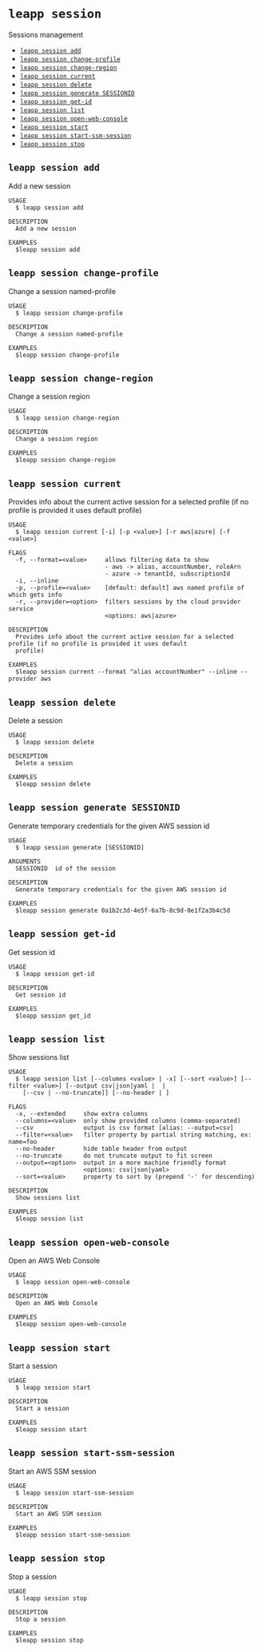 `leapp session`
===============

Sessions management

* [`leapp session add`](#leapp-session-add)
* [`leapp session change-profile`](#leapp-session-change-profile)
* [`leapp session change-region`](#leapp-session-change-region)
* [`leapp session current`](#leapp-session-current)
* [`leapp session delete`](#leapp-session-delete)
* [`leapp session generate SESSIONID`](#leapp-session-generate-sessionid)
* [`leapp session get-id`](#leapp-session-get-id)
* [`leapp session list`](#leapp-session-list)
* [`leapp session open-web-console`](#leapp-session-open-web-console)
* [`leapp session start`](#leapp-session-start)
* [`leapp session start-ssm-session`](#leapp-session-start-ssm-session)
* [`leapp session stop`](#leapp-session-stop)

## `leapp session add`

Add a new session

```
USAGE
  $ leapp session add

DESCRIPTION
  Add a new session

EXAMPLES
  $leapp session add
```

## `leapp session change-profile`

Change a session named-profile

```
USAGE
  $ leapp session change-profile

DESCRIPTION
  Change a session named-profile

EXAMPLES
  $leapp session change-profile
```

## `leapp session change-region`

Change a session region

```
USAGE
  $ leapp session change-region

DESCRIPTION
  Change a session region

EXAMPLES
  $leapp session change-region
```

## `leapp session current`

Provides info about the current active session for a selected profile (if no profile is provided it uses default profile)

```
USAGE
  $ leapp session current [-i] [-p <value>] [-r aws|azure] [-f <value>]

FLAGS
  -f, --format=<value>     allows filtering data to show
                           - aws -> alias, accountNumber, roleArn
                           - azure -> tenantId, subscriptionId
  -i, --inline
  -p, --profile=<value>    [default: default] aws named profile of which gets info
  -r, --provider=<option>  filters sessions by the cloud provider service
                           <options: aws|azure>

DESCRIPTION
  Provides info about the current active session for a selected profile (if no profile is provided it uses default
  profile)

EXAMPLES
  $leapp session current --format "alias accountNumber" --inline --provider aws
```

## `leapp session delete`

Delete a session

```
USAGE
  $ leapp session delete

DESCRIPTION
  Delete a session

EXAMPLES
  $leapp session delete
```

## `leapp session generate SESSIONID`

Generate temporary credentials for the given AWS session id

```
USAGE
  $ leapp session generate [SESSIONID]

ARGUMENTS
  SESSIONID  id of the session

DESCRIPTION
  Generate temporary credentials for the given AWS session id

EXAMPLES
  $leapp session generate 0a1b2c3d-4e5f-6a7b-8c9d-0e1f2a3b4c5d
```

## `leapp session get-id`

Get session id

```
USAGE
  $ leapp session get-id

DESCRIPTION
  Get session id

EXAMPLES
  $leapp session get_id
```

## `leapp session list`

Show sessions list

```
USAGE
  $ leapp session list [--columns <value> | -x] [--sort <value>] [--filter <value>] [--output csv|json|yaml |  |
    [--csv | --no-truncate]] [--no-header | ]

FLAGS
  -x, --extended     show extra columns
  --columns=<value>  only show provided columns (comma-separated)
  --csv              output is csv format [alias: --output=csv]
  --filter=<value>   filter property by partial string matching, ex: name=foo
  --no-header        hide table header from output
  --no-truncate      do not truncate output to fit screen
  --output=<option>  output in a more machine friendly format
                     <options: csv|json|yaml>
  --sort=<value>     property to sort by (prepend '-' for descending)

DESCRIPTION
  Show sessions list

EXAMPLES
  $leapp session list
```

## `leapp session open-web-console`

Open an AWS Web Console

```
USAGE
  $ leapp session open-web-console

DESCRIPTION
  Open an AWS Web Console

EXAMPLES
  $leapp session open-web-console
```

## `leapp session start`

Start a session

```
USAGE
  $ leapp session start

DESCRIPTION
  Start a session

EXAMPLES
  $leapp session start
```

## `leapp session start-ssm-session`

Start an AWS SSM session

```
USAGE
  $ leapp session start-ssm-session

DESCRIPTION
  Start an AWS SSM session

EXAMPLES
  $leapp session start-ssm-session
```

## `leapp session stop`

Stop a session

```
USAGE
  $ leapp session stop

DESCRIPTION
  Stop a session

EXAMPLES
  $leapp session stop
```
